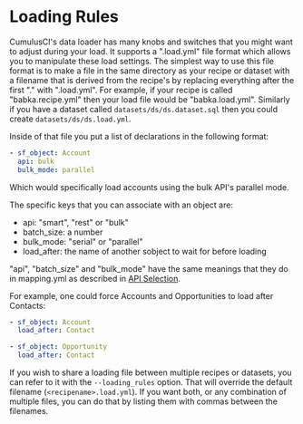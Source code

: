# Loading Rules

CumulusCI's data loader has many knobs and switches that you might want
to adjust during your load. It supports a ".load.yml" file format
which allows you to manipulate these load settings. The simplest way to
use this file format is to make a file in the same directory as your
recipe or dataset with a filename that is derived from the recipe's by replacing
everything after the first "." with ".load.yml". For example, if
your recipe is called "babka.recipe.yml" then your load file would be
"babka.load.yml". Similarly if you have a dataset called
`datasets/ds/ds.dataset.sql` then you could create `datasets/ds/ds.load.yml`.

Inside of that file you put a list of declarations in the following
format:

```yaml
- sf_object: Account
  api: bulk
  bulk_mode: parallel
```

Which would specifically load accounts using the bulk API's parallel
mode.

The specific keys that you can associate with an object are:

-   api: "smart", "rest" or "bulk"
-   batch_size: a number
-   bulk_mode: "serial" or "parallel"
-   load_after: the name of another sobject to wait for before loading

"api", "batch_size" and "bulk_mode" have the same meanings that
they do in mapping.yml as described in [API Selection](api-selection).

For example, one could force Accounts and Opportunities to load after
Contacts:

```yaml
- sf_object: Account
  load_after: Contact

- sf_object: Opportunity
  load_after: Contact
```

If you wish to share a loading file between multiple recipes or
datasets, you can refer to it with the `--loading_rules` option.
That will override the default filename (`<recipename>.load.yml`).
If you want both, or any combination of multiple files, you can do
that by listing them with commas between the filenames.
